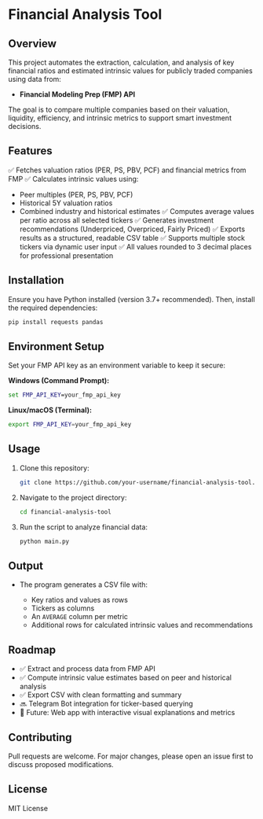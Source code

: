 # Financial Analysis Tool

## Overview

This project automates the extraction, calculation, and analysis of key financial ratios and estimated intrinsic values for publicly traded companies using data from:

* **Financial Modeling Prep (FMP) API**

The goal is to compare multiple companies based on their valuation, liquidity, efficiency, and intrinsic metrics to support smart investment decisions.

## Features

✅ Fetches valuation ratios (PER, PS, PBV, PCF) and financial metrics from FMP
✅ Calculates intrinsic values using:

* Peer multiples (PER, PS, PBV, PCF)
* Historical 5Y valuation ratios
* Combined industry and historical estimates
  ✅ Computes average values per ratio across all selected tickers
  ✅ Generates investment recommendations (Underpriced, Overpriced, Fairly Priced)
  ✅ Exports results as a structured, readable CSV table
  ✅ Supports multiple stock tickers via dynamic user input
  ✅ All values rounded to 3 decimal places for professional presentation

## Installation

Ensure you have Python installed (version 3.7+ recommended). Then, install the required dependencies:

```bash
pip install requests pandas
```

## Environment Setup

Set your FMP API key as an environment variable to keep it secure:

**Windows (Command Prompt):**

```cmd
set FMP_API_KEY=your_fmp_api_key
```

**Linux/macOS (Terminal):**

```bash
export FMP_API_KEY=your_fmp_api_key
```

## Usage

1. Clone this repository:

   ```bash
   git clone https://github.com/your-username/financial-analysis-tool.git
   ```
2. Navigate to the project directory:

   ```bash
   cd financial-analysis-tool
   ```
3. Run the script to analyze financial data:

   ```bash
   python main.py
   ```

## Output

* The program generates a CSV file with:

  * Key ratios and values as rows
  * Tickers as columns
  * An `AVERAGE` column per metric
  * Additional rows for calculated intrinsic values and recommendations

## Roadmap

* ✅ Extract and process data from FMP API
* ✅ Compute intrinsic value estimates based on peer and historical analysis
* ✅ Export CSV with clean formatting and summary
* 🔜 Telegram Bot integration for ticker-based querying
* 🚀 Future: Web app with interactive visual explanations and metrics

## Contributing

Pull requests are welcome. For major changes, please open an issue first to discuss proposed modifications.

## License

MIT License
